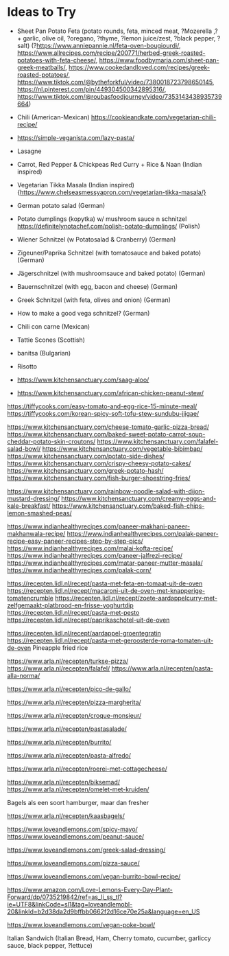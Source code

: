 # Ideas to Try

- Sheet Pan Potato Feta (potato rounds, feta, minced meat, ?Mozerella ,? + garlic, olive oil, ?oregano, ?thyme, ?lemon juice/zest, ?black pepper, ?salt) (?https://www.anniepannie.nl/feta-oven-bougiourdi/, https://www.allrecipes.com/recipe/200771/herbed-greek-roasted-potatoes-with-feta-cheese/, https://www.foodbymaria.com/sheet-pan-greek-meatballs/, https://www.cookedandloved.com/recipes/greek-roasted-potatoes/, https://www.tiktok.com/@bytheforkful/video/7380018723798650145, https://nl.pinterest.com/pin/449304500342895316/, https://www.tiktok.com/@roubasfoodjourney/video/7353143438935739664)

- Chili (American-Mexican)
https://cookieandkate.com/vegetarian-chili-recipe/

- https://simple-veganista.com/lazy-pasta/

- Lasagne
- Carrot, Red Pepper & Chickpeas Red Curry + Rice & Naan (Indian inspired)
- Vegetarian Tikka Masala (Indian inspired)
{https://www.chelseasmessyapron.com/vegetarian-tikka-masala/}
- German potato salad (German)
- Potato dumplings (kopytka) w/ mushroom sauce n schnitzel 
https://definitelynotachef.com/polish-potato-dumplings/ (Polish)
- Wiener Schnitzel (w Potatosalad & Cranberry) (German)
- Zigeuner/Paprika Schnitzel (with tomatosauce and baked potato) (German)
- Jägerschnitzel (with mushroomsauce and baked potato) (German)
- Bauernschnitzel (with egg, bacon and cheese) (German)
- Greek Schnitzel (with feta, olives and onion) (German)
- How to make a good vega schnitzel? (German)
- Chili con carne (Mexican)
- Tattie Scones (Scottish)
- banitsa (Bulgarian)
- Risotto
- https://www.kitchensanctuary.com/saag-aloo/
- https://www.kitchensanctuary.com/african-chicken-peanut-stew/

https://tiffycooks.com/easy-tomato-and-egg-rice-15-minute-meal/
https://tiffycooks.com/korean-spicy-soft-tofu-stew-sundubu-jjigae/

https://www.kitchensanctuary.com/cheese-tomato-garlic-pizza-bread/
https://www.kitchensanctuary.com/baked-sweet-potato-carrot-soup-cheddar-potato-skin-croutons/
https://www.kitchensanctuary.com/falafel-salad-bowl/
https://www.kitchensanctuary.com/vegetable-bibimbap/
https://www.kitchensanctuary.com/potato-side-dishes/
https://www.kitchensanctuary.com/crispy-cheesy-potato-cakes/
https://www.kitchensanctuary.com/greek-potato-hash/
https://www.kitchensanctuary.com/fish-burger-shoestring-fries/

https://www.kitchensanctuary.com/rainbow-noodle-salad-with-dijon-mustard-dressing/
https://www.kitchensanctuary.com/creamy-eggs-and-kale-breakfast/
https://www.kitchensanctuary.com/baked-fish-chips-lemon-smashed-peas/

https://www.indianhealthyrecipes.com/paneer-makhani-paneer-makhanwala-recipe/
https://www.indianhealthyrecipes.com/palak-paneer-recipe-easy-paneer-recipes-step-by-step-pics/
https://www.indianhealthyrecipes.com/malai-kofta-recipe/
https://www.indianhealthyrecipes.com/paneer-jalfrezi-recipe/
https://www.indianhealthyrecipes.com/matar-paneer-mutter-masala/
https://www.indianhealthyrecipes.com/palak-corn/

https://recepten.lidl.nl/recept/pasta-met-feta-en-tomaat-uit-de-oven
https://recepten.lidl.nl/recept/macaroni-uit-de-oven-met-knapperige-tomatencrumble
https://recepten.lidl.nl/recept/zoete-aardappelcurry-met-zelfgemaakt-platbrood-en-frisse-yoghurtdip
https://recepten.lidl.nl/recept/pasta-met-pesto
https://recepten.lidl.nl/recept/paprikaschotel-uit-de-oven

https://recepten.lidl.nl/recept/aardappel-groentegratin
https://recepten.lidl.nl/recept/pasta-met-geroosterde-roma-tomaten-uit-de-oven
Pineapple fried rice 

https://www.arla.nl/recepten/turkse-pizza/
https://www.arla.nl/recepten/falafel/
https://www.arla.nl/recepten/pasta-alla-norma/

https://www.arla.nl/recepten/pico-de-gallo/

https://www.arla.nl/recepten/pizza-margherita/

https://www.arla.nl/recepten/croque-monsieur/

https://www.arla.nl/recepten/pastasalade/

https://www.arla.nl/recepten/burrito/

https://www.arla.nl/recepten/pasta-alfredo/

https://www.arla.nl/recepten/roerei-met-cottagecheese/

https://www.arla.nl/recepten/biksemad/
https://www.arla.nl/recepten/omelet-met-kruiden/

Bagels als een soort hamburger, maar dan fresher

https://www.arla.nl/recepten/kaasbagels/

https://www.loveandlemons.com/spicy-mayo/
https://www.loveandlemons.com/peanut-sauce/

https://www.loveandlemons.com/greek-salad-dressing/

https://www.loveandlemons.com/pizza-sauce/

https://www.loveandlemons.com/vegan-burrito-bowl-recipe/

https://www.amazon.com/Love-Lemons-Every-Day-Plant-Forward/dp/0735219842/ref=as_li_ss_tl?ie=UTF8&linkCode=sl1&tag=loveandlemobl-20&linkId=b2d38da2d9bffbb0662f2d16ce70e25a&language=en_US   

https://www.loveandlemons.com/vegan-poke-bowl/


Italian Sandwich (Italian Bread, Ham, Cherry tomato, cucumber, garliccy sauce, black pepper, ?lettuce)